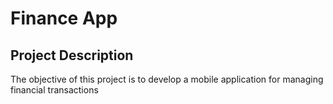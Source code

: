 # Finance App

## Project Description
The objective of this project is to develop a mobile application for managing financial transactions 
